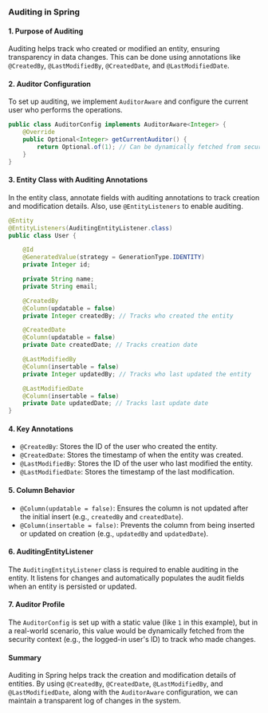 ### Auditing in Spring

#### 1. **Purpose of Auditing**
Auditing helps track who created or modified an entity, ensuring transparency in data changes. This can be done using annotations like `@CreatedBy`, `@LastModifiedBy`, `@CreatedDate`, and `@LastModifiedDate`.

#### 2. **Auditor Configuration**
To set up auditing, we implement `AuditorAware` and configure the current user who performs the operations.

```java
public class AuditorConfig implements AuditorAware<Integer> {
    @Override
    public Optional<Integer> getCurrentAuditor() {
        return Optional.of(1); // Can be dynamically fetched from security context
    }
}
```

#### 3. **Entity Class with Auditing Annotations**
In the entity class, annotate fields with auditing annotations to track creation and modification details. Also, use `@EntityListeners` to enable auditing.

```java
@Entity
@EntityListeners(AuditingEntityListener.class)
public class User {

    @Id
    @GeneratedValue(strategy = GenerationType.IDENTITY)
    private Integer id;

    private String name;
    private String email;

    @CreatedBy
    @Column(updatable = false)
    private Integer createdBy; // Tracks who created the entity

    @CreatedDate
    @Column(updatable = false)
    private Date createdDate; // Tracks creation date

    @LastModifiedBy
    @Column(insertable = false)
    private Integer updatedBy; // Tracks who last updated the entity

    @LastModifiedDate
    @Column(insertable = false)
    private Date updatedDate; // Tracks last update date
}
```

#### 4. **Key Annotations**
- `@CreatedBy`: Stores the ID of the user who created the entity.
- `@CreatedDate`: Stores the timestamp of when the entity was created.
- `@LastModifiedBy`: Stores the ID of the user who last modified the entity.
- `@LastModifiedDate`: Stores the timestamp of the last modification.

#### 5. **Column Behavior**
- `@Column(updatable = false)`: Ensures the column is not updated after the initial insert (e.g., `createdBy` and `createdDate`).
- `@Column(insertable = false)`: Prevents the column from being inserted or updated on creation (e.g., `updatedBy` and `updatedDate`).

#### 6. **AuditingEntityListener**
The `AuditingEntityListener` class is required to enable auditing in the entity. It listens for changes and automatically populates the audit fields when an entity is persisted or updated.

#### 7. **Auditor Profile**
The `AuditorConfig` is set up with a static value (like `1` in this example), but in a real-world scenario, this value would be dynamically fetched from the security context (e.g., the logged-in user's ID) to track who made changes.

#### Summary
Auditing in Spring helps track the creation and modification details of entities. By using `@CreatedBy`, `@CreatedDate`, `@LastModifiedBy`, and `@LastModifiedDate`, along with the `AuditorAware` configuration, we can maintain a transparent log of changes in the system.